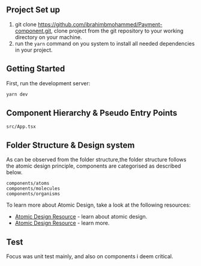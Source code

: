 ## Project Set up

1.  git clone https://github.com/ibrahimbmohammed/Payment-component.git, clone project from the git repository to your working directory on your machine.
2.  run the `yarn` command on you system to install all needed dependencies in your project.

## Getting Started

First, run the development server:

```bash
yarn dev
```

## Component Hierarchy & Pseudo Entry Points

```
src/App.tsx
```

## Folder Structure & Design system

As can be observed from the folder structure,the folder structure follows the atomic design principle, components are categorised as described below.

```
components/atoms
components/molecules
components/organisms
```

To learn more about Atomic Design, take a look at the following resources:

- [Atomic Design Resource](https://bradfrost.com/blog/post/atomic-web-design/) - learn about atomic design.
- [Atomic Design Resource](https://uxdesign.cc/atomic-design-how-to-design-systems-of-components-ab41f24f260e) - learn more.

## Test

Focus was unit test mainly, and also on components i deem critical.
